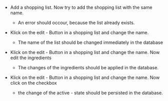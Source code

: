 - Add a shopping list. Now try to add the shopping list with the same name.
    - An error should occour, because the list already exists.

- Klick on the edit - Button in a shopping list and change the name.
    - The name of the list should be changed immediately in the database

- Klick on the edit - Button in a shopping list and change the name. Now edit the ingredients
    - The changes of the ingredients should be applied in the database.

- Klick on the edit - Button in a shopping list and change the name. Now click on the checkbox
    - the change of the active - state should be persisted in the database.